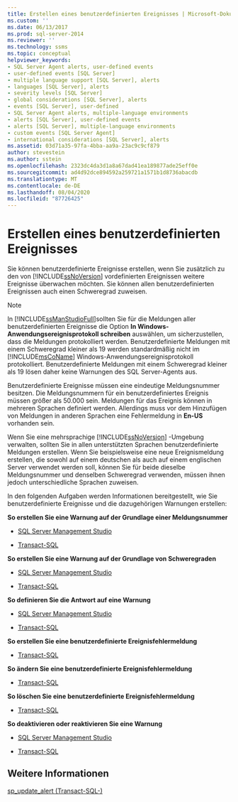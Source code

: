 ```yaml
---
title: Erstellen eines benutzerdefinierten Ereignisses | Microsoft-Dokumentation
ms.custom: ''
ms.date: 06/13/2017
ms.prod: sql-server-2014
ms.reviewer: ''
ms.technology: ssms
ms.topic: conceptual
helpviewer_keywords:
- SQL Server Agent alerts, user-defined events
- user-defined events [SQL Server]
- multiple language support [SQL Server], alerts
- languages [SQL Server], alerts
- severity levels [SQL Server]
- global considerations [SQL Server], alerts
- events [SQL Server], user-defined
- SQL Server Agent alerts, multiple-language environments
- alerts [SQL Server], user-defined events
- alerts [SQL Server], multiple-language environments
- custom events [SQL Server Agent]
- international considerations [SQL Server], alerts
ms.assetid: 03d71a35-97fa-4bba-aa9a-23ac9c9cf879
author: stevestein
ms.author: sstein
ms.openlocfilehash: 2323dc4da3d1a8a67dad41ea189877ade25eff0e
ms.sourcegitcommit: ad4d92dce894592a259721a1571b1d8736abacdb
ms.translationtype: MT
ms.contentlocale: de-DE
ms.lasthandoff: 08/04/2020
ms.locfileid: "87726425"
---
```

# <a name="create-a-user-defined-event"></a>Erstellen eines benutzerdefinierten Ereignisses
  Sie können benutzerdefinierte Ereignisse erstellen, wenn Sie zusätzlich zu den von [!INCLUDE[ssNoVersion](../../includes/ssnoversion-md.md)] vordefinierten Ereignissen weitere Ereignisse überwachen möchten. Sie können allen benutzerdefinierten Ereignissen auch einen Schweregrad zuweisen.  
  
> [!NOTE]  
>  In [!INCLUDE[ssManStudioFull](../../includes/ssmanstudiofull-md.md)]sollten Sie für die Meldungen aller benutzerdefinierten Ereignisse die Option **In Windows-Anwendungsereignisprotokoll schreiben** auswählen, um sicherzustellen, dass die Meldungen protokolliert werden. Benutzerdefinierte Meldungen mit einem Schweregrad kleiner als 19 werden standardmäßig nicht im [!INCLUDE[msCoName](../../includes/msconame-md.md)] Windows-Anwendungsereignisprotokoll protokolliert. Benutzerdefinierte Meldungen mit einem Schweregrad kleiner als 19 lösen daher keine Warnungen des SQL Server-Agents aus.  
  
 Benutzerdefinierte Ereignisse müssen eine eindeutige Meldungsnummer besitzen. Die Meldungsnummern für ein benutzerdefiniertes Ereignis müssen größer als 50.000 sein. Meldungen für das Ereignis können in mehreren Sprachen definiert werden. Allerdings muss vor dem Hinzufügen von Meldungen in anderen Sprachen eine Fehlermeldung in **En-US** vorhanden sein.  
  
 Wenn Sie eine mehrsprachige [!INCLUDE[ssNoVersion](../../includes/ssnoversion-md.md)] -Umgebung verwalten, sollten Sie in allen unterstützten Sprachen benutzerdefinierte Meldungen erstellen. Wenn Sie beispielsweise eine neue Ereignismeldung erstellen, die sowohl auf einem deutschen als auch auf einem englischen Server verwendet werden soll, können Sie für beide dieselbe Meldungsnummer und denselben Schweregrad verwenden, müssen ihnen jedoch unterschiedliche Sprachen zuweisen.  
  
 In den folgenden Aufgaben werden Informationen bereitgestellt, wie Sie benutzerdefinierte Ereignisse und die dazugehörigen Warnungen erstellen:  
  
 **So erstellen Sie eine Warnung auf der Grundlage einer Meldungsnummer**  
  
-   [SQL Server Management Studio](create-an-alert-using-an-error-number.md)  
  
-   [Transact-SQL](/sql/relational-databases/system-stored-procedures/sp-add-alert-transact-sql)  
  
 **So erstellen Sie eine Warnung auf der Grundlage von Schweregraden**  
  
-   [SQL Server Management Studio](create-an-alert-using-severity-level.md)  
  
-   [Transact-SQL](/sql/relational-databases/system-stored-procedures/sp-add-alert-transact-sql)  
  
 **So definieren Sie die Antwort auf eine Warnung**  
  
-   [SQL Server Management Studio](../sql-server-management-studio-ssms.md)  
  
-   [Transact-SQL](/sql/relational-databases/system-stored-procedures/sp-add-notification-transact-sql)  
  
 **So erstellen Sie eine benutzerdefinierte Ereignisfehlermeldung**  
  
-   [Transact-SQL](/sql/relational-databases/system-stored-procedures/sp-addmessage-transact-sql)  
  
 **So ändern Sie eine benutzerdefinierte Ereignisfehlermeldung**  
  
-   [Transact-SQL](/sql/relational-databases/system-stored-procedures/sp-altermessage-transact-sql)  
  
 **So löschen Sie eine benutzerdefinierte Ereignisfehlermeldung**  
  
-   [Transact-SQL](/sql/relational-databases/system-stored-procedures/sp-dropmessage-transact-sql)  
  
 **So deaktivieren oder reaktivieren Sie eine Warnung**  
  
-   [SQL Server Management Studio](disable-or-reactivate-an-alert.md)  
  
-   [Transact-SQL](/sql/relational-databases/system-stored-procedures/sp-update-alert-transact-sql)  
  
## <a name="see-also"></a>Weitere Informationen  
 [sp_update_alert &#40;Transact-SQL-&#41;](/sql/relational-databases/system-stored-procedures/sp-update-alert-transact-sql)  
  
  
